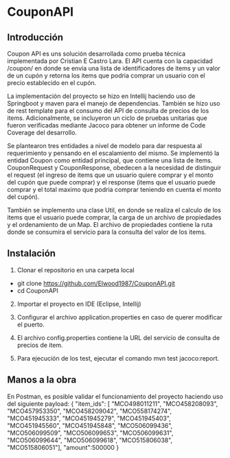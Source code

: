 CouponAPI
==========
Introducción
--------------------
Coupon API es uns solución desarrollada como prueba técnica implementada por Cristian E Castro Lara. El API cuenta con la capacidad /coupon/ en donde se envia una lista de identificadores de items y un valor de un cupón y retorna los items que podria comprar un usuario con el precio establecido en el cupón. 

La implementación del proyecto se hizo en Intellij haciendo uso de Springboot y maven para el manejo de dependencias. También se hizo uso de rest template para el consumo del API de consulta de precios de los items. Adicionalmente, se incluyeron un ciclo de pruebas unitarias que fueron verificadas mediante Jacoco para obtener un informe de Code Coverage del desarrollo.

Se plantearon tres entidades a nivel de modelo para dar respuesta al requerimiento y pensando en el escalamiento del mismo. Se implementó la entidad Coupon como entidad principal, que contiene una lista de items. CouponRequest y CouponResponse, obedecen a la necesidad de distinguir el request (el ingreso de items que un usuario quiere comprar y el monto del cupón que puede comprar) y el response (items que el usuario puede comprar y el total maximo que podria comprar teniendo en cuenta el monto del cupón). 

También se implemento una clase Util, en donde se realiza el calculo de los items que el usuario puede comprar, la carga de un archivo de propiedades y el ordenamiento de un Map. El archivo de propiedades contiene la ruta donde se consumira el servicio para la consulta del valor de los items. 

Instalación
--------------------
1. Clonar el repositorio en una carpeta local
  + git clone https://github.com/Elwood1987/CouponAPI.git
  + cd CouponAPI
  
2. Importar el proyecto en IDE (Eclipse, Intellij)

3. Configurar el archivo application.properties en caso de querer modificar el puerto.

4. El archivo config.properties contiene la URL del servicio de consulta de precios de item.

5. Para ejecución de los test, ejecutar el comando mvn test jacoco:report.

Manos a la obra
--------------------
En Postman, es posible validar el funcionamiento del proyecto haciendo uso del siguiente payload:
{
"item_ids": [
	"MCO498011211",
	"MCO458208093",
	"MCO457953350",
	"MCO458209042",
	"MCO558174274",
	"MCO451945333",
	"MCO451945279",
	"MCO451945403",
	"MCO451945560",
	"MCO451945848",
	"MCO506099436",
	"MCO506099509",
	"MCO506099653",
	"MCO506099631",
	"MCO506099644",
	"MCO506099618",
	"MCO515806038",
	"MCO515806051"],
"amount":500000
}
